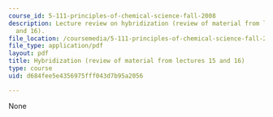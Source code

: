 ```yaml
---
course_id: 5-111-principles-of-chemical-science-fall-2008
description: Lecture review on hybridization (review of material from lectures 15
  and 16).
file_location: /coursemedia/5-111-principles-of-chemical-science-fall-2008/d684fee5e4356975fff043d7b95a2056_bioex_lect17.pdf
file_type: application/pdf
layout: pdf
title: Hybridization (review of material from lectures 15 and 16)
type: course
uid: d684fee5e4356975fff043d7b95a2056

---
```

None